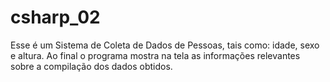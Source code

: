 # csharp_02
 Esse é um Sistema de Coleta de Dados de Pessoas, tais como: idade, sexo e altura. Ao final o programa mostra na tela as informações relevantes sobre a compilação dos dados obtidos.

